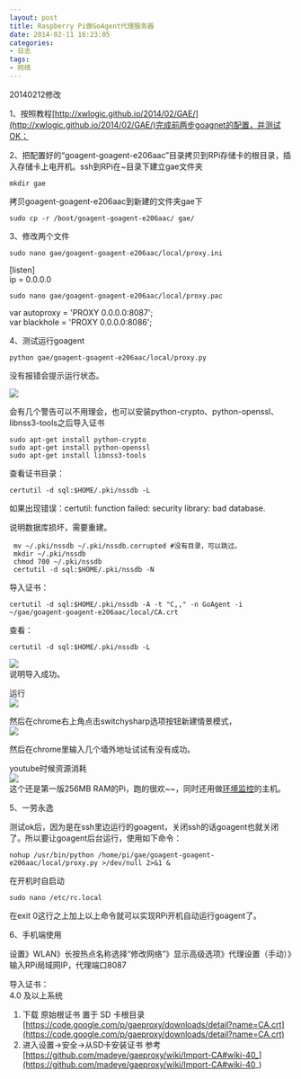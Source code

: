 ```yaml
---
layout: post
title: Raspberry Pi做GoAgent代理服务器
date: 2014-02-11 16:23:05
categories:
- 日志
tags:
- 网络
---
```

20140212修改

1、按照教程[http://xwlogic.github.io/2014/02/GAE/](http://xwlogic.github.io/2014/02/GAE/)完成前两步goagnet的配置，并测试OK；

2、把配置好的“goagent-goagent-e206aac”目录拷贝到RPi存储卡的根目录，插入存储卡上电开机。ssh到RPi在~目录下建立gae文件夹

    mkdir gae

拷贝goagent-goagent-e206aac到新建的文件夹gae下

    sudo cp -r /boot/goagent-goagent-e206aac/ gae/

3、修改两个文件

    sudo nano gae/goagent-goagent-e206aac/local/proxy.ini

 [listen]    
ip = 0.0.0.0
    
    sudo nano gae/goagent-goagent-e206aac/local/proxy.pac

var autoproxy = 'PROXY 0.0.0.0:8087';    
var blackhole = 'PROXY 0.0.0.0:8086';

4、测试运行goagent

    python gae/goagent-goagent-e206aac/local/proxy.py

没有报错会提示运行状态。

![](https://github.com/bh3nvn/bh3nvn.github.io/raw/master/image/2014-02-11-01.jpg)    

会有几个警告可以不用理会，也可以安装python-crypto、python-openssl、libnss3-tools之后导入证书

    sudo apt-get install python-crypto
    sudo apt-get install python-openssl
    sudo apt-get install libnss3-tools

查看证书目录：

    certutil -d sql:$HOME/.pki/nssdb -L

如果出现错误：certutil: function failed: security library: bad database.

说明数据库损坏，需要重建。

     mv ~/.pki/nssdb ~/.pki/nssdb.corrupted #没有目录，可以跳过。
     mkdir ~/.pki/nssdb
     chmod 700 ~/.pki/nssdb
     certutil -d sql:$HOME/.pki/nssdb -N


导入证书：

    certutil -d sql:$HOME/.pki/nssdb -A -t "C,," -n GoAgent -i ~/gae/goagent-goagent-e206aac/local/CA.crt

查看：

    certutil -d sql:$HOME/.pki/nssdb -L
    
![](https://github.com/bh3nvn/bh3nvn.github.io/raw/master/image/2014-02-11-02.jpg)    
说明导入成功。    

运行    
![](https://github.com/bh3nvn/bh3nvn.github.io/raw/master/image/2014-02-11-03.jpg)    

然后在chrome右上角点击switchysharp选项按钮新建情景模式，    
![](https://github.com/bh3nvn/bh3nvn.github.io/raw/master/image/2014-02-11-04.jpg)    

然后在chrome里输入几个墙外地址试试有没有成功。

youtube时候资源消耗    
![](https://github.com/bh3nvn/bh3nvn.github.io/raw/master/image/2014-02-11-05.jpg)    
这个还是第一版256MB RAM的Pi，跑的很欢~~，同时还用做[环境监控](http://xwlogic.github.io/2013/12/yeelink_xively/)的主机。


5、一劳永逸

测试ok后，因为是在ssh里边运行的goagent，关闭ssh的话goagent也就关闭了。所以要让goagent后台运行，使用如下命令：

    nohup /usr/bin/python /home/pi/gae/goagent-goagent-e206aac/local/proxy.py >/dev/null 2>&1 &

在开机时自启动
    
    sudo nano /etc/rc.local

在exit 0这行之上加上以上命令就可以实现RPi开机自动运行goagent了。

6、手机端使用

设置》WLAN》长按热点名称选择“修改网络”》显示高级选项》代理设置（手动）》输入RPi局域网IP，代理端口8087

导入证书：    
4.0 及以上系统    
1. 下载 原始根证书 置于 SD 卡根目录[https://code.google.com/p/gaeproxy/downloads/detail?name=CA.crt](https://code.google.com/p/gaeproxy/downloads/detail?name=CA.crt)
2. 进入设置->安全->从SD卡安装证书
参考 [https://github.com/madeye/gaeproxy/wiki/Import-CA#wiki-40_](https://github.com/madeye/gaeproxy/wiki/Import-CA#wiki-40_)

